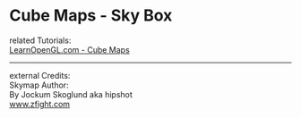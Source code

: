 # Cube Maps - Sky Box

related Tutorials: \
[LearnOpenGL.com - Cube Maps](https://learnopengl.com/Lighting/Basic-Lighting)


---

external Credits: \
Skymap Author: \
By Jockum Skoglund aka hipshot \
www.zfight.com
